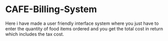 # CAFE-Billing-System
Here i have made a user friendly interface system where you just have to enter the quantity of food items ordered and you get the total cost in return which includes the tax cost.
